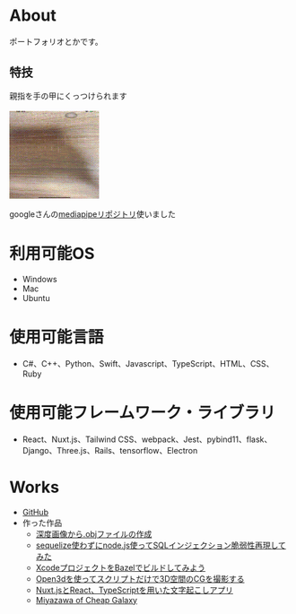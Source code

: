 # About
ポートフォリオとかです。

## 特技
親指を手の甲にくっつけられます

![handtracking](output.gif)

googleさんの[mediapipeリポジトリ](https://github.com/google/mediapipe)使いました

# 利用可能OS
- Windows
- Mac
- Ubuntu

# 使用可能言語
- C#、C++、Python、Swift、Javascript、TypeScript、HTML、CSS、Ruby

# 使用可能フレームワーク・ライブラリ
- React、Nuxt.js、Tailwind CSS、webpack、Jest、pybind11、flask、Django、Three.js、Rails、tensorflow、Electron

# Works
- [GitHub](https://github.com/SasuraiNoHoge)
- 作った作品
  - [深度画像から.objファイルの作成](https://github.com/SasuraiNoHoge/createObj)
  - [sequelize使わずにnode.js使ってSQLインジェクション脆弱性再現してみた](https://github.com/SasuraiNoHoge/sqlInjection#yarn-install%E3%81%97%E3%81%A6%E3%81%8F%E3%81%A0%E3%81%95%E3%81%84)
  - [XcodeプロジェクトをBazelでビルドしてみよう](https://sasurainohoge.github.io/ios-app-tutorial/)
  - [Open3dを使ってスクリプトだけで3D空間のCGを撮影する](https://github.com/SasuraiNoHoge/CapturingOpen3d)
  -  [Nuxt.jsとReact、TypeScriptを用いた文字起こしアプリ](https://transcript-app.vercel.app/)
  - [Miyazawa of Cheap Galaxy](https://www.openprocessing.org/sketch/825171/)  
